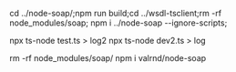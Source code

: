 cd ../node-soap/;npm run build;cd ../wsdl-tsclient;rm -rf node_modules/soap; npm i ../node-soap --ignore-scripts;

npx ts-node test.ts > log2
npx ts-node dev2.ts > log


rm -rf node_modules/soap/
npm i valrnd/node-soap